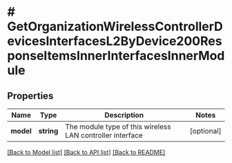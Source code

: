 # # GetOrganizationWirelessControllerDevicesInterfacesL2ByDevice200ResponseItemsInnerInterfacesInnerModule

## Properties

Name | Type | Description | Notes
------------ | ------------- | ------------- | -------------
**model** | **string** | The module type of this wireless LAN controller interface | [optional]

[[Back to Model list]](../../README.md#models) [[Back to API list]](../../README.md#endpoints) [[Back to README]](../../README.md)
